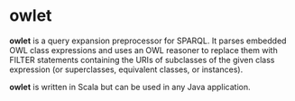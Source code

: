 owlet
==========

**owlet** is a query expansion preprocessor for SPARQL. It parses embedded OWL class expressions and uses an OWL reasoner to replace them with FILTER statements containing the URIs of subclasses of the given class expression (or superclasses, equivalent classes, or instances).

**owlet** is written in Scala but can be used in any Java application.
